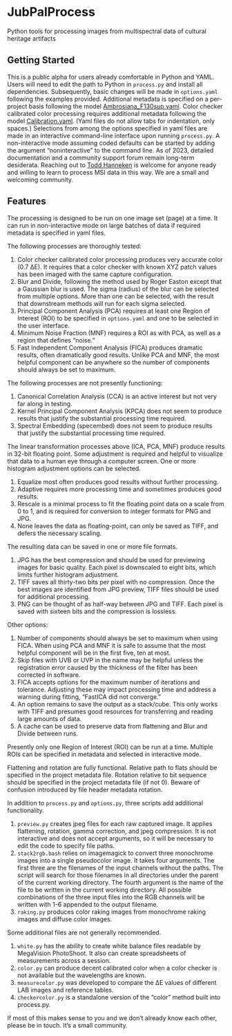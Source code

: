 # JubPalProcess
Python tools for processing images from multispectral data of cultural heritage artifacts

## Getting Started

This is a public alpha for users already comfortable in Python and YAML. 
Users will need to edit the path to Python in `process.py` and install all dependencies. 
Subsequently, basic changes will be made in `options.yaml` following the examples provided. 
Additional metadata is specified on a per-project basis following the model [Ambrosiana\_F130sup.yaml](https://palimpsest.stmarytx.edu/Ambrosiana2023/Ambrosiana_F130sup/Ambrosiana_F130sup.yaml).
Color checker calibrated color processing requires additional metadata following the model [Calibration.yaml](https://palimpsest.stmarytx.edu/Ambrosiana2023/Calibration/Calibration.yaml).
(Yaml files do not allow tabs for indentation, only spaces.)
Selections from among the options specified in yaml files are made in an interactive command-line interface upon running `process.py`.
A non-interactive mode assuming coded defaults can be started by adding the argument “noninteractive” to the command line. 
As of 2023, detailed documentation and a community support forum remain long-term desiderata. 
Reaching out to [Todd Hanneken](mailto:thanneken@stmarytx.edu) is welcome for anyone ready and willing to learn to process MSI data in this way. 
We are a small and welcoming community. 

## Features 

The processing is designed to be run on one image set (page) at a time. 
It can run in non-interactive mode on large batches of data if required metadata is specified in yaml files.

The following processes are thoroughly tested:

1. Color checker calibrated color processing produces very accurate color (0.7 ΔE). 
It requires that a color checker with known XYZ patch values has been imaged with the same capture configuration.
1. Blur and Divide, following the method used by Roger Easton except that a Gaussian blur is used. 
The sigma (radius) of the blur can be selected from multiple options. 
More than one can be selected, with the result that downstream methods will run for each sigma selected.
1. Principal Component Analysis (PCA) requires at least one Region of Interest (ROI) to be specified in `options.yaml` and one to be selected in the user interface.
1. Minimum Noise Fraction (MNF) requires a ROI as with PCA, as well as a region that defines “noise.” 
1. Fast Independent Component Analysis (FICA) produces dramatic results, often dramatically good results. 
Unlike PCA and MNF, the most helpful component can be anywhere so the number of components should always be set to maximum.

The following processes are not presently functioning:

1. Canonical Correlation Analysis (CCA) is an active interest but not very far along in testing.
1. Kernel Principal Component Analysis (KPCA) does not seem to produce results that justify the substantial processing time required. 
1. Spectral Embedding (specembed) does not seem to produce results that justify the substantial processing time required. 

The linear transformation processes above (ICA, PCA, MNF) produce results in 32-bit floating point. 
Some adjustment is required and helpful to visualize that data to a human eye through a computer screen. 
One or more histogram adjustment options can be selected. 

1. Equalize most often produces good results without further processing. 
1. Adaptive requires more processing time and sometimes produces good results.
1. Rescale is a minimal process to fit the floating point data on a scale from 0 to 1, and is required for conversion to integer formats for PNG and JPG.
1. None leaves the data as floating-point, can only be saved as TIFF, and defers the necessary scaling.

The resulting data can be saved in one or more file formats. 

1. JPG has the best compression and should be used for previewing images for basic quality. 
Each pixel is downscaled to eight bits, which limits further histogram adjustment. 
1. TIFF saves all thirty-two bits per pixel with no compression. 
Once the best images are identified from JPG preview, TIFF files should be used for additional processing.
1. PNG can be thought of as half-way between JPG and TIFF. 
Each pixel is saved with sixteen bits and the compression is lossless. 

Other options:

1. Number of components should always be set to maximum when using FICA. 
When using PCA and MNF it is safe to assume that the most helpful component will be in the first five, ten at most.
1. Skip files with UVB or UVP in the name may be helpful unless the registration error caused by the thickness of the filter has been corrected in software. 
1. FICA accepts options for the maximum number of iterations and tolerance. 
Adjusting these may impact processing time and address a warning during fitting, “FastICA did not converge.”
1. An option remains to save the output as a stack/cube. 
This only works with TIFF and presumes good resources for transferring and reading large amounts of data.
1. A cache can be used to preserve data from flattening and Blur and Divide between runs. 

Presently only one Region of Interest (ROI) can be run at a time. 
Multiple ROIs can be specified in metadata and selected in interactive mode.

Flattening and rotation are fully functional.
Relative path to flats should be specified in the project metadata file. 
Rotation relative to bit sequence should be specified in the project metadata file (if not 0). 
Beware of confusion introduced by file header metadata rotation. 

In addition to `process.py` and `options.py`, three scripts add additional functionality. 

1. `preview.py` creates jpeg files for each raw captured image. 
It applies flattening, rotation, gamma correction, and jpeg compression. 
It is not interactive and does not accept arguments, so it will be necessary to edit the code to specify file paths. 
1. `stack2rgb.bash` relies on imagemagick to convert three monochrome images into a single pseudocolor image. 
It takes four arguments. 
The first three are the filenames of the input channels without the paths. 
The script will search for those filenames in all directories under the parent of the current working directory. 
The fourth argument is the name of the file to be written in the current working directory. 
All possible combinations of the three input files into the RGB channels will be written with 1-6 appended to the output filename. 
1. `raking.py` produces color raking images from monochrome raking images and diffuse color images.

Some additional files are not generally recommended.

1. `white.py` has the ability to create white balance files readable by MegaVision PhotoShoot. 
It also can create spreadsheets of measurements across a session.
1. `color.py` can produce decent calibrated color when a color checker is not available but the wavelengths are known.
1. `measurecolor.py` was developed to compare the ΔE values of different LAB images and reference tables.
1. `checkercolor.py` is a standalone version of the “color” method built into process.py.

If most of this makes sense to you and we don’t already know each other, please be in touch. 
It’s a small community.

